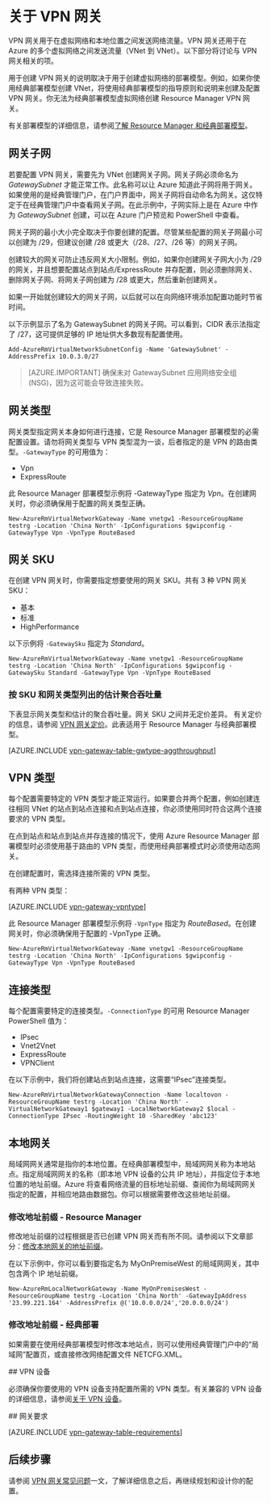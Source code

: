 <properties 
   pageTitle="关于 VPN 网关 | Azure"
   description="了解 Azure 虚拟网络的 VPN 网关。"
   services="vpn-gateway"
   documentationCenter="na"
   authors="cherylmc"
   manager="carmonm"
   editor=""
   tags="azure-resource-manager,azure-service-management"/>
<tags
	ms.service="vpn-gateway"
	ms.date="05/16/2016"
	wacn.date="07/25/2016"/>

# 关于 VPN 网关

VPN 网关用于在虚拟网络和本地位置之间发送网络流量。VPN 网关还用于在 Azure 的多个虚拟网络之间发送流量（VNet 到 VNet）。以下部分将讨论与 VPN 网关相关的项。

用于创建 VPN 网关的说明取决于用于创建虚拟网络的部署模型。例如，如果你使用经典部署模型创建 VNet，将使用经典部署模型的指导原则和说明来创建及配置 VPN 网关。你无法为经典部署模型虚拟网络创建 Resource Manager VPN 网关。

有关部署模型的详细信息，请参阅[了解 Resource Manager 和经典部署模型](/documentation/articles/resource-manager-deployment-model/)。


## <a name="gwsub"></a>网关子网

若要配置 VPN 网关，需要先为 VNet 创建网关子网。网关子网必须命名为 *GatewaySubnet* 才能正常工作。此名称可以让 Azure 知道此子网将用于网关。<BR>如果使用的是经典管理门户，在门户界面中，网关子网将自动命名为网关。这仅特定于在经典管理门户中查看网关子网。在此示例中，子网实际上是在 Azure 中作为 *GatewaySubnet* 创建，可以在 Azure 门户预览和 PowerShell 中查看。

网关子网的最小大小完全取决于你要创建的配置。尽管某些配置的网关子网最小可以创建为 /29，但建议创建 /28 或更大（/28、/27、/26 等）的网关子网。

创建较大的网关可防止违反网关大小限制。例如，如果你创建网关子网大小为 /29 的网关，并且想要配置站点到站点/ExpressRoute 并存配置，则必须删除网关、删除网关子网、将网关子网创建为 /28 或更大，然后重新创建网关。

如果一开始就创建较大的网关子网，以后就可以在向网络环境添加配置功能时节省时间。

以下示例显示了名为 GatewaySubnet 的网关子网。可以看到，CIDR 表示法指定了 /27，这可提供足够的 IP 地址供大多数现有配置使用。

	Add-AzureRmVirtualNetworkSubnetConfig -Name 'GatewaySubnet' -AddressPrefix 10.0.3.0/27

>[AZURE.IMPORTANT] 确保未对 GatewaySubnet 应用网络安全组 (NSG)，因为这可能会导致连接失败。

## <a name="gwtype" id="gateway-skus"></a>网关类型

网关类型指定网关本身如何进行连接，它是 Resource Manager 部署模型的必需配置设置。请勿将网关类型与 VPN 类型混为一谈，后者指定的是 VPN 的路由类型。`-GatewayType` 的可用值为：

- Vpn
- ExpressRoute


此 Resource Manager 部署模型示例将 -GatewayType 指定为 *Vpn*。在创建网关时，你必须确保用于配置的网关类型正确。

	New-AzureRmVirtualNetworkGateway -Name vnetgw1 -ResourceGroupName testrg -Location 'China North' -IpConfigurations $gwipconfig -GatewayType Vpn -VpnType RouteBased

## <a name="gwsku"></a>网关 SKU

在创建 VPN 网关时，你需要指定想要使用的网关 SKU。共有 3 种 VPN 网关 SKU：

- 基本
- 标准
- HighPerformance

以下示例将 `-GatewaySku` 指定为 *Standard*。

	New-AzureRmVirtualNetworkGateway -Name vnetgw1 -ResourceGroupName testrg -Location 'China North' -IpConfigurations $gwipconfig -GatewaySku Standard -GatewayType Vpn -VpnType RouteBased

###  <a name="aggthroughput"></a>按 SKU 和网关类型列出的估计聚合吞吐量


下表显示网关类型和估计的聚合吞吐量。网关 SKU 之间并无定价差异。 
有关定价的信息，请参阅 [VPN 网关定价](/pricing/details/vpn-gateway/)。此表适用于 Resource Manager 与经典部署模型。

[AZURE.INCLUDE [vpn-gateway-table-gwtype-aggthroughput](../../includes/vpn-gateway-table-gwtype-aggtput-include.md)]

## <a name="vpntype"></a>VPN 类型

每个配置需要特定的 VPN 类型才能正常运行。如果要合并两个配置，例如创建连往相同 VNet 的站点到站点连接和点到站点连接，你必须使用同时符合这两个连接要求的 VPN 类型。

在点到站点和站点到站点并存连接的情况下，使用 Azure Resource Manager 部署模型时必须使用基于路由的 VPN 类型，而使用经典部署模式时必须使用动态网关。

在创建配置时，需选择连接所需的 VPN 类型。

有两种 VPN 类型：

[AZURE.INCLUDE [vpn-gateway-vpntype](../../includes/vpn-gateway-vpntype-include.md)]

此 Resource Manager 部署模型示例将 `-VpnType` 指定为 *RouteBased*。在创建网关时，你必须确保用于配置的 -VpnType 正确。

	New-AzureRmVirtualNetworkGateway -Name vnetgw1 -ResourceGroupName testrg -Location 'China North' -IpConfigurations $gwipconfig -GatewayType Vpn -VpnType RouteBased

## <a name="connectiontype"></a>连接类型

每个配置需要特定的连接类型。`-ConnectionType` 的可用 Resource Manager PowerShell 值为：

- IPsec
- Vnet2Vnet
- ExpressRoute
- VPNClient

在以下示例中，我们将创建站点到站点连接，这需要“IPsec”连接类型。

	New-AzureRmVirtualNetworkGatewayConnection -Name localtovon -ResourceGroupName testrg -Location 'China North' -VirtualNetworkGateway1 $gateway1 -LocalNetworkGateway2 $local -ConnectionType IPsec -RoutingWeight 10 -SharedKey 'abc123'


## <a name="lng"></a>本地网关

局域网网关通常是指你的本地位置。在经典部署模型中，局域网网关称为本地站点。指定局域网网关的名称（即本地 VPN 设备的公共 IP 地址），并指定位于本地位置的地址前缀。Azure 将查看网络流量的目标地址前缀、查阅你为局域网网关指定的配置，并相应地路由数据包。你可以根据需要修改这些地址前缀。



### 修改地址前缀 - Resource Manager

修改地址前缀的过程根据是否已创建 VPN 网关而有所不同。请参阅以下文章部分：[修改本地网关的地址前缀](/documentation/articles/vpn-gateway-create-site-to-site-rm-powershell/#modify)。

在以下示例中，你可以看到要指定名为 MyOnPremiseWest 的局域网网关，其中包含两个 IP 地址前缀。

	New-AzureRmLocalNetworkGateway -Name MyOnPremisesWest -ResourceGroupName testrg -Location 'China North' -GatewayIpAddress '23.99.221.164' -AddressPrefix @('10.0.0.0/24','20.0.0.0/24')	

### 修改地址前缀 - 经典部署

如果需要在使用经典部署模型时修改本地站点，则可以使用经典管理门户中的“局域网”配置页，或直接修改网络配置文件 NETCFG.XML。


##<a name="devices"></a> VPN 设备

必须确保你要使用的 VPN 设备支持配置所需的 VPN 类型。有关兼容的 VPN 设备的详细信息，请参阅[关于 VPN 设备](/documentation/articles/vpn-gateway-about-vpn-devices/)。

##<a name="requirements" id="gateway-requirements"></a> 网关要求


[AZURE.INCLUDE [vpn-gateway-table-requirements](../../includes/vpn-gateway-table-requirements-include.md)]


## 后续步骤

请参阅 [VPN 网关常见问题](/documentation/articles/vpn-gateway-vpn-faq/)一文，了解详细信息之后，再继续规划和设计你的配置。





 

<!---HONumber=Mooncake_0718_2016-->